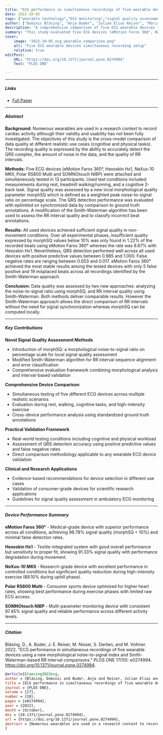 ```yaml
---
title: "ECG performance in simultaneous recordings of five wearable devices using a new morphological noise-to-signal index and Smith-Waterman-based RR interval comparisons" 
date: 2022-10-05
tags: ["wearable technology","ECG monitoring","signal quality assessment","heart rate monitoring","mobile physiological monitoring","QRS detection","RR intervals","validation study","comparative analysis","noise-to-signal ratio","morphological analysis","ergonomics","sports science","real-world environments"]
author: ["Dominic Bläsing", "Anja Buder", "Julian Elias Reiser", "Maria Nisser", "Steffen Derlien", "Marcus Vollmer"]
description: "A comprehensive comparison of five ECG wearable devices tested simultaneously in realistic use scenarios including cognitive and physical tasks. The study introduces novel signal quality assessment methods including morphological noise-to-signal ratio (morphSQ) and Smith-Waterman-based RR interval validation for evaluating device performance across different activity levels."
summary: "This study evaluated five ECG devices (eMotion Faros 360°, Hexoskin Hx1, NeXus-10 MKII, Polar RS800 Multi, and SOMNOtouch NIBP) worn simultaneously by 13 participants during rest, walking, cognitive tasks, and uphill running. A novel morphological signal quality index (morphSQ) and modified Smith-Waterman algorithm were developed to assess signal quality and RR interval accuracy. Results showed all devices achieved sufficient quality during non-movement conditions, with eMotion Faros 360° demonstrating the most stable performance across all conditions, while movement-related artifacts affected devices differently based on their design and electrode placement."
cover:
    image: "2022-10-05_ecg_wearable_comparison.png"
    alt: "Five ECG wearable devices simultaneous recording setup"
    relative: true
editPost:
    URL: "https://doi.org/10.1371/journal.pone.0274994"
    Text: "PLOS ONE"

---
```


---

##### Links

+ [Full Paper](https://doi.org/10.1371/journal.pone.0274994)

---

##### Abstract

**Background:** Numerous wearables are used in a research context to record cardiac activity although their validity and usability has not been fully investigated. The objectives of this study is the cross-model comparison of data quality at different realistic use cases (cognitive and physical tasks). The recording quality is expressed by the ability to accurately detect the QRS complex, the amount of noise in the data, and the quality of RR intervals.

**Methods:** Five ECG devices (eMotion Faros 360°, Hexoskin Hx1, NeXus-10 MKII, Polar RS800 Multi and SOMNOtouch NIBP) were attached and simultaneously tested in 13 participants. Used test conditions included: measurements during rest, treadmill walking/running, and a cognitive 2-back task. Signal quality was assessed by a new local morphological quality parameter morphSQ which is defined as a weighted peak noise-to-signal ratio on percentage scale. The QRS detection performance was evaluated with eplimited on synchronized data by comparison to ground truth annotations. A modification of the Smith-Waterman algorithm has been used to assess the RR interval quality and to classify incorrect beat annotations.

**Results:** All used devices achieved sufficient signal quality in non-movement conditions. Over all experimental phases, insufficient quality expressed by morphSQ values below 10% was only found in 1.22% of the recorded beats using eMotion Faros 360° whereas the rate was 8.67% with Hexoskin Hx1. Nevertheless, QRS detection performed well across all used devices with positive predictive values between 0.985 and 1.000. False negative rates are ranging between 0.003 and 0.017. eMotion Faros 360° achieved the most stable results among the tested devices with only 5 false positive and 19 misplaced beats across all recordings identified by the Smith-Waterman approach.

**Conclusion:** Data quality was assessed by two new approaches: analyzing the noise-to-signal ratio using morphSQ, and RR interval quality using Smith-Waterman. Both methods deliver comparable results. However the Smith-Waterman approach allows the direct comparison of RR intervals without the need for signal synchronization whereas morphSQ can be computed locally.

---

##### Key Contributions

**Novel Signal Quality Assessment Methods**
- Introduction of morphSQ: a morphological noise-to-signal ratio on percentage scale for local signal quality assessment
- Modified Smith-Waterman algorithm for RR interval sequence alignment and error classification
- Comprehensive evaluation framework combining morphological analysis and interval-based validation

**Comprehensive Device Comparison**
- Simultaneous testing of five different ECG devices across multiple realistic scenarios
- Evaluation during rest, walking, cognitive tasks, and high-intensity exercise
- Cross-device performance analysis using standardized ground truth annotations

**Practical Validation Framework**
- Real-world testing conditions including cognitive and physical workload
- Assessment of QRS detection accuracy using positive predictive values and false negative rates
- Direct comparison methodology applicable to any wearable ECG device validation

**Clinical and Research Applications**
- Evidence-based recommendations for device selection in different use cases
- Validation of consumer-grade devices for scientific research applications
- Guidelines for signal quality assessment in ambulatory ECG monitoring

---

##### Device Performance Summary

**eMotion Faros 360°** - Medical-grade device with superior performance across all conditions, achieving 98.78% signal quality (morphSQ < 10%) and minimal false detection rates.

**Hexoskin Hx1** - Textile-integrated system with good overall performance but sensitivity to proper fit, showing 91.33% signal quality with performance degradation during movement.

**NeXus-10 MKII** - Research-grade device with excellent performance in controlled conditions but significant quality reduction during high-intensity exercise (89.10% during uphill phase).

**Polar RS800 Multi** - Consumer sports device optimized for higher heart rates, showing best performance during exercise phases with limited raw ECG access.

**SOMNOtouch NIBP** - Multi-parameter monitoring device with consistent 97.45% signal quality and reliable performance across different activity levels.

---

##### Citation

Bläsing, D., A. Buder, J. E. Reiser, M. Nisser, S. Derlien, and M. Vollmer. 2022. "ECG performance in simultaneous recordings of five wearable devices using a new morphological noise-to-signal index and Smith-Waterman-based RR interval comparisons." PLOS ONE 17(10): e0274994. https://doi.org/10.1371/journal.pone.0274994.

```BibTeX
@article{blaesing2022ecg,
author = {Bläsing, Dominic and Buder, Anja and Reiser, Julian Elias and Nisser, Maria and Derlien, Steffen and Vollmer, Marcus},
title = {ECG performance in simultaneous recordings of five wearable devices using a new morphological noise-to-signal index and Smith-Waterman-based RR interval comparisons},
journal = {PLOS ONE},
volume = {17},
number = {10},
pages = {e0274994},
year = {2022},
month = {October},
doi = {10.1371/journal.pone.0274994},
url = {https://doi.org/10.1371/journal.pone.0274994},
abstract = {Numerous wearables are used in a research context to record cardiac activity although their validity and usability has not been fully investigated. The objectives of this study is the cross-model comparison of data quality at different realistic use cases (cognitive and physical tasks). The recording quality is expressed by the ability to accurately detect the QRS complex, the amount of noise in the data, and the quality of RR intervals. Five ECG devices were attached and simultaneously tested in 13 participants during rest, treadmill walking/running, and a cognitive 2-back task. Signal quality was assessed by a new local morphological quality parameter morphSQ and QRS detection performance was evaluated using a modification of the Smith-Waterman algorithm for RR interval quality assessment.}
}
```